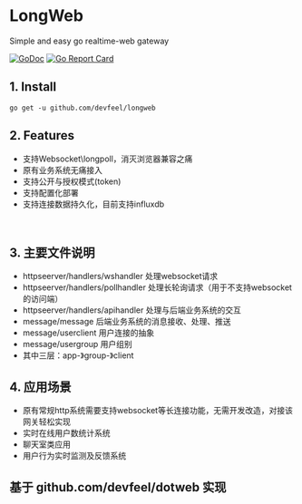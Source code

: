 # LongWeb
Simple and easy go realtime-web gateway

[![GoDoc](https://godoc.org/github.com/devfeel/longweb?status.svg)](https://godoc.org/github.com/devfeel/longweb)
[![Go Report Card](https://goreportcard.com/badge/github.com/devfeel/longweb)](https://goreportcard.com/report/github.com/devfeel/longweb)

## 1. Install

```
go get -u github.com/devfeel/longweb
```

## 2. Features
* 支持Websocket\longpoll，消灭浏览器兼容之痛
* 原有业务系统无痛接入
* 支持公开与授权模式(token)
* 支持配置化部署
* 支持连接数据持久化，目前支持influxdb

 
## 3. 主要文件说明
* httpseerver/handlers/wshandler  处理websocket请求
* httpseerver/handlers/pollhandler 处理长轮询请求（用于不支持websocket的访问端）
* httpseerver/handlers/apihandler 处理与后端业务系统的交互
 
* message/message 后端业务系统的消息接收、处理、推送
* message/userclient 用户连接的抽象
* message/usergroup 用户组别    
* 其中三层：app-》group-》client
 
## 4. 应用场景
* 原有常规http系统需要支持websocket等长连接功能，无需开发改造，对接该网关轻松实现
* 实时在线用户数统计系统
* 聊天室类应用
* 用户行为实时监测及反馈系统

## 基于 github.com/devfeel/dotweb 实现
